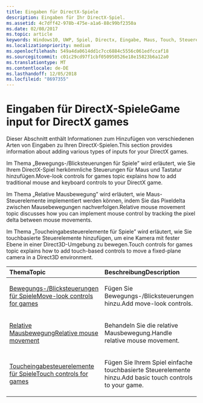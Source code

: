 ```yaml
---
title: Eingaben für DirectX-Spiele
description: Eingaben für Ihr DirectX-Spiel.
ms.assetid: 4c7dff42-978b-475e-a1a6-88c99bf2350a
ms.date: 02/08/2017
ms.topic: article
keywords: Windows10, UWP, Spiel, Directx, Eingabe, Maus, Touch, Steuerelement
ms.localizationpriority: medium
ms.openlocfilehash: 549a4da0614dd1c7cc6884c5556c061edfccaf18
ms.sourcegitcommit: c01c29cd97f1cbf050950526e18e15823b6a12a0
ms.translationtype: MT
ms.contentlocale: de-DE
ms.lasthandoff: 12/05/2018
ms.locfileid: "8697355"
---
```

# <a name="game-input-for-directx-games"></a><span data-ttu-id="42e3d-104">Eingaben für DirectX-Spiele</span><span class="sxs-lookup"><span data-stu-id="42e3d-104">Game input for DirectX games</span></span>

<span data-ttu-id="42e3d-105">Dieser Abschnitt enthält Informationen zum Hinzufügen von verschiedenen Arten von Eingaben zu Ihren DirectX-Spielen.</span><span class="sxs-lookup"><span data-stu-id="42e3d-105">This section provides information about adding various types of inputs for your DirectX games.</span></span>

<span data-ttu-id="42e3d-106">Im Thema „Bewegungs-/Blicksteuerungen für Spiele” wird erläutert, wie Sie Ihrem DirectX-Spiel herkömmliche Steuerungen für Maus und Tastatur hinzufügen.</span><span class="sxs-lookup"><span data-stu-id="42e3d-106">Move-look controls for games topic explains how to add traditional mouse and keyboard controls to your DirectX game.</span></span>

<span data-ttu-id="42e3d-107">Im Thema „Relative Mausbewegung” wird erläutert, wie Maus-Steuerelemente implementiert werden können, indem Sie das Pixeldelta zwischen Mausebewegungen nachverfolgen.</span><span class="sxs-lookup"><span data-stu-id="42e3d-107">Relative mouse movement topic discusses how you can implement mouse control by tracking the pixel delta between mouse movements.</span></span>

<span data-ttu-id="42e3d-108">Im Thema „Toucheingabesteuerelemente für Spiele” wird erläutert, wie Sie touchbasierte Steuerelemente hinzufügen, um eine Kamera mit fester Ebene in einer Direct3D-Umgebung zu bewegen.</span><span class="sxs-lookup"><span data-stu-id="42e3d-108">Touch controls for games topic explains how to add touch-based controls to move a fixed-plane camera in a Direct3D environment.</span></span>

<table>
<colgroup>
<col width="50%" />
<col width="50%" />
</colgroup>
<thead>
<tr class="header">
<th align="left"><span data-ttu-id="42e3d-109">Thema</span><span class="sxs-lookup"><span data-stu-id="42e3d-109">Topic</span></span></th>
<th align="left"><span data-ttu-id="42e3d-110">Beschreibung</span><span class="sxs-lookup"><span data-stu-id="42e3d-110">Description</span></span></th>
</tr>
</thead>
<tbody>
<tr class="odd">
<td align="left"><p><a href="tutorial--adding-move-look-controls-to-your-directx-game.md"><span data-ttu-id="42e3d-111">Bewegungs-/Blicksteuerungen für Spiele</span><span class="sxs-lookup"><span data-stu-id="42e3d-111">Move-look controls for games</span></span></a></p></td>
<td align="left"><p><span data-ttu-id="42e3d-112">Fügen Sie Bewegungs-/Blicksteuerungen hinzu.</span><span class="sxs-lookup"><span data-stu-id="42e3d-112">Add move-look controls.</span></span></p></td>
</tr>
<tr class="even">
<td align="left"><p><a href="relative-mouse-movement.md"><span data-ttu-id="42e3d-113">Relative Mausbewegung</span><span class="sxs-lookup"><span data-stu-id="42e3d-113">Relative mouse movement</span></span></a></p></td>
<td align="left"><p><span data-ttu-id="42e3d-114">Behandeln Sie die relative Mausbewegung.</span><span class="sxs-lookup"><span data-stu-id="42e3d-114">Handle relative mouse movement.</span></span></p></td>
</tr>
<tr class="odd">
<td align="left"><p><a href="tutorial--adding-touch-controls-to-your-directx-game.md"><span data-ttu-id="42e3d-115">Toucheingabesteuerelemente für Spiele</span><span class="sxs-lookup"><span data-stu-id="42e3d-115">Touch controls for games</span></span></a></p></td>
<td align="left"><p><span data-ttu-id="42e3d-116">Fügen Sie Ihrem Spiel einfache touchbasierte Steuerelemente hinzu.</span><span class="sxs-lookup"><span data-stu-id="42e3d-116">Add basic touch controls to your game.</span></span></p></td>
</tr>
</tbody>
</table>